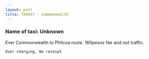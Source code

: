 ```yaml
---
layout: post
title: TXR937 - Commonwealth
---
```


### Name of taxi: Unknown

Ever Commonwealth to Philcoa route. 160pesos fee and not traffic.

```Over charging, No receipt```
